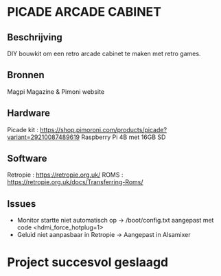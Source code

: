 # PICADE ARCADE CABINET

## Beschrijving
DIY bouwkit om een retro arcade cabinet te maken met retro games. 

## Bronnen
Magpi Magazine & Pimoni website

## Hardware
Picade kit : https://shop.pimoroni.com/products/picade?variant=29210087489619
Raspberry Pi 4B met 16GB SD

## Software
Retropie : https://retropie.org.uk/
ROMS : https://retropie.org.uk/docs/Transferring-Roms/

## Issues
- Monitor startte niet automatisch op -> /boot/config.txt aangepast met code <hdmi_force_hotplug=1>
- Geluid niet aanpasbaar in Retropie -> Aangepast in Alsamixer

# Project succesvol geslaagd
